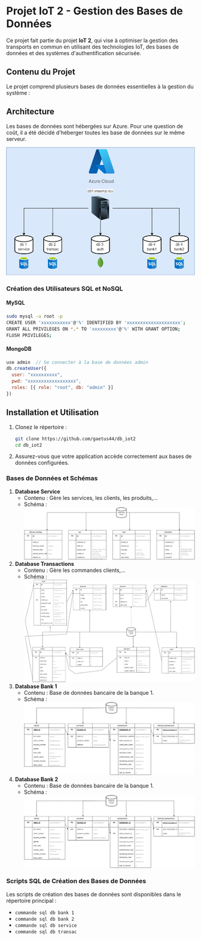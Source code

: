 # Projet IoT 2 - Gestion des Bases de Données

Ce projet fait partie du projet **IoT 2**, qui vise à optimiser la gestion des transports en commun en utilisant des technologies IoT, des bases de données et des systèmes d'authentification sécurisée.

## Contenu du Projet
Le projet comprend plusieurs bases de données essentielles à la gestion du système :

## Architecture
Les bases de données sont hébergées sur Azure. Pour une question de coût, il a été décidé d'héberger toutes les base de données sur le même serveur.

![architecture db](architecture%20bd.png)
### Création des Utilisateurs SQL et NoSQL
#### MySQL
```sh
sudo mysql -u root -p
CREATE USER 'xxxxxxxxxxx'@'%' IDENTIFIED BY 'xxxxxxxxxxxxxxxxxxxx'; 
GRANT ALL PRIVILEGES ON *.* TO 'xxxxxxxxx'@'%' WITH GRANT OPTION; 
FLUSH PRIVILEGES;
```

#### MongoDB
```js
use admin  // Se connecter à la base de données admin
db.createUser({
  user: "xxxxxxxxxx", 
  pwd: "xxxxxxxxxxxxxxxxxx", 
  roles: [{ role: "root", db: "admin" }]
})
```

## Installation et Utilisation
1. Clonez le répertoire :
   ```sh
   git clone https://github.com/gaetus44/db_iot2
   cd db_iot2
   ```
2. Assurez-vous que votre application accède correctement aux bases de données configurées.


### Bases de Données et Schémas

1. **Database Service**
   - Contenu : Gère les services, les clients, les produits,...
   - Schéma : ![Database Service](table%20dbservices.drawio.png)
2. **Database Transactions**
   - Contenu : Gère les commandes clients,...
   - Schéma : ![Database Transactions](table%20db%20transac.png)
3. **Database Bank 1**
   - Contenu : Base de données bancaire de la banque 1.
   - Schéma : ![Database Bank 1](table%20bank%201.png)
4. **Database Bank 2**
   - Contenu : Base de données bancaire de la banque 1.
   - Schéma : ![Database Bank 2](table%20bank%202.png)

### Scripts SQL de Création des Bases de Données
Les scripts de création des bases de données sont disponibles dans le répertoire principal :
- `commande sql db bank 1`
- `commande sql db bank 2`
- `commande sql db service `
- `commande sql db transac`

